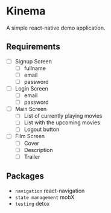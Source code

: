 # Kinema
A simple react-native demo application.

## Requirements
- [ ] Signup Screen
  - [ ] fullname
  - [ ] email
  - [ ] password
- [ ] Login Screen
  - [ ] email
  - [ ] password
- [ ] Main Screen
  - [ ] List of currently playing movies
  - [ ] List with the upcoming movies
  - [ ] Logout button
- [ ] Film Screen
  - [ ] Cover
  - [ ] Description
  - [ ] Trailer

## Packages
- `navigation` react-navigation
- `state management` mobX
- `testing` detox